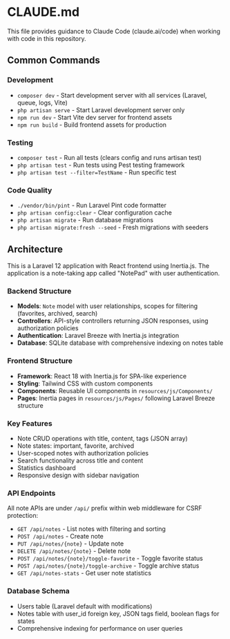 # CLAUDE.md

This file provides guidance to Claude Code (claude.ai/code) when working with code in this repository.

## Common Commands

### Development
- `composer dev` - Start development server with all services (Laravel, queue, logs, Vite)
- `php artisan serve` - Start Laravel development server only
- `npm run dev` - Start Vite dev server for frontend assets
- `npm run build` - Build frontend assets for production

### Testing
- `composer test` - Run all tests (clears config and runs artisan test)
- `php artisan test` - Run tests using Pest testing framework
- `php artisan test --filter=TestName` - Run specific test

### Code Quality
- `./vendor/bin/pint` - Run Laravel Pint code formatter
- `php artisan config:clear` - Clear configuration cache
- `php artisan migrate` - Run database migrations
- `php artisan migrate:fresh --seed` - Fresh migrations with seeders

## Architecture

This is a Laravel 12 application with React frontend using Inertia.js. The application is a note-taking app called "NotePad" with user authentication.

### Backend Structure
- **Models**: `Note` model with user relationships, scopes for filtering (favorites, archived, search)
- **Controllers**: API-style controllers returning JSON responses, using authorization policies
- **Authentication**: Laravel Breeze with Inertia.js integration
- **Database**: SQLite database with comprehensive indexing on notes table

### Frontend Structure  
- **Framework**: React 18 with Inertia.js for SPA-like experience
- **Styling**: Tailwind CSS with custom components
- **Components**: Reusable UI components in `resources/js/Components/`
- **Pages**: Inertia pages in `resources/js/Pages/` following Laravel Breeze structure

### Key Features
- Note CRUD operations with title, content, tags (JSON array)
- Note states: important, favorite, archived
- User-scoped notes with authorization policies
- Search functionality across title and content
- Statistics dashboard
- Responsive design with sidebar navigation

### API Endpoints
All note APIs are under `/api/` prefix within web middleware for CSRF protection:
- `GET /api/notes` - List notes with filtering and sorting
- `POST /api/notes` - Create note  
- `PUT /api/notes/{note}` - Update note
- `DELETE /api/notes/{note}` - Delete note
- `POST /api/notes/{note}/toggle-favorite` - Toggle favorite status
- `POST /api/notes/{note}/toggle-archive` - Toggle archive status
- `GET /api/notes-stats` - Get user note statistics

### Database Schema
- Users table (Laravel default with modifications)
- Notes table with user_id foreign key, JSON tags field, boolean flags for states
- Comprehensive indexing for performance on user queries